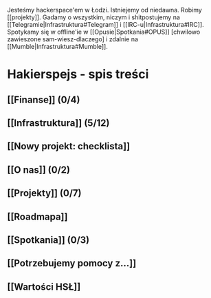 Jesteśmy hackerspace'em w Łodzi. Istniejemy od niedawna. Robimy [[projekty]]. Gadamy o wszystkim, niczym i shitpostujemy na [[Telegramie|Infrastruktura#Telegram]] i [[IRC-u|Infrastruktura#IRC]]. Spotykamy się w offline'ie w [[Opusie|Spotkania#OPUS]] [chwilowo zawieszone sam-wiesz-dlaczego] i zdalnie na [[Mumble|Infrastruktura#Mumble]].

Hakierspejs - spis treści
=========================

<!--

ls * | rg -v '^Home.md$' | sed -e 's/\.md$/]]/g' -e 's/^/## [[/g' | sort

-->

## [[Finanse]] (0/4)
## [[Infrastruktura]] (5/12)
## [[Nowy projekt: checklista]]
## [[O nas]] (0/2)
## [[Projekty]] (0/7)
## [[Roadmapa]]
## [[Spotkania]] (0/3)
## [[Potrzebujemy pomocy z...]]
## [[Wartości HSŁ]]